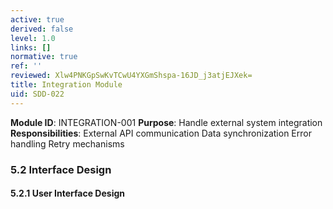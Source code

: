 ```yaml
---
active: true
derived: false
level: 1.0
links: []
normative: true
ref: ''
reviewed: Xlw4PNKGpSwKvTCwU4YXGmShspa-16JD_j3atjEJXek=
title: Integration Module
uid: SDD-022
---
```


**Module ID**: INTEGRATION-001
**Purpose**: Handle external system integration
**Responsibilities**:
External API communication
Data synchronization
Error handling
Retry mechanisms

### 5.2 Interface Design

#### 5.2.1 User Interface Design